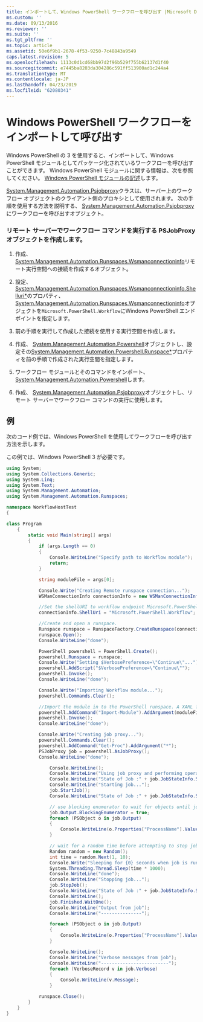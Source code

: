 ```yaml
---
title: インポートして、Windows PowerShell ワークフローを呼び出す |Microsoft Docs
ms.custom: ''
ms.date: 09/13/2016
ms.reviewer: ''
ms.suite: ''
ms.tgt_pltfrm: ''
ms.topic: article
ms.assetid: 50e6f9b1-2678-4f53-9250-7c48843a9549
caps.latest.revision: 5
ms.openlocfilehash: 1113c0d1cd68bb97d2f96b529f755b62137d1f40
ms.sourcegitcommit: e7445ba8203da304286c591ff513900ad1c244a4
ms.translationtype: MT
ms.contentlocale: ja-JP
ms.lasthandoff: 04/23/2019
ms.locfileid: "62080341"
---
```

# <a name="importing-and-invoking-a-windows-powershell-workflow"></a>Windows PowerShell ワークフローをインポートして呼び出す

Windows PowerShell の 3 を使用すると、インポートして、Windows PowerShell モジュールとしてパッケージ化されているワークフローを呼び出すことができます。 Windows PowerShell モジュールに関する情報は、次を参照してください。 [Windows PowerShell モジュールの記述](../module/writing-a-windows-powershell-module.md)します。

[System.Management.Automation.Psjobproxy](/dotnet/api/System.Management.Automation.PSJobProxy)クラスは、サーバー上のワークフロー オブジェクトのクライアント側のプロキシとして使用されます。 次の手順を使用する方法を説明する、 [System.Management.Automation.Psjobproxy](/dotnet/api/System.Management.Automation.PSJobProxy)にワークフローを呼び出すオブジェクト。

### <a name="creating-a-psjobproxy-object-to-execute-workflow-commands-on-a-remote-server"></a>リモート サーバーでワークフロー コマンドを実行する PSJobProxy オブジェクトを作成します。

1. 作成、 [System.Management.Automation.Runspaces.Wsmanconnectioninfo](/dotnet/api/System.Management.Automation.Runspaces.WSManConnectionInfo)リモート実行空間への接続を作成するオブジェクト。

2. 設定、 [System.Management.Automation.Runspaces.Wsmanconnectioninfo.Shelluri*](/dotnet/api/System.Management.Automation.Runspaces.WSManConnectionInfo.ShellUri)のプロパティ、 [System.Management.Automation.Runspaces.Wsmanconnectioninfo](/dotnet/api/System.Management.Automation.Runspaces.WSManConnectionInfo)オブジェクトを`Microsoft.PowerShell.Workflow`にWindows PowerShell エンドポイントを指定します。

3. 前の手順を実行して作成した接続を使用する実行空間を作成します。

4. 作成、 [System.Management.Automation.Powershell](/dotnet/api/System.Management.Automation.PowerShell)オブジェクトし、設定その[System.Management.Automation.Powershell.Runspace*](/dotnet/api/System.Management.Automation.PowerShell.Runspace)プロパティを前の手順で作成された実行空間を指定します。

5. ワークフロー モジュールとそのコマンドをインポート、 [System.Management.Automation.Powershell](/dotnet/api/System.Management.Automation.PowerShell)します。

6. 作成、 [System.Management.Automation.Psjobproxy](/dotnet/api/System.Management.Automation.PSJobProxy)オブジェクトし、リモート サーバーでワークフロー コマンドの実行に使用します。

## <a name="example"></a>例

次のコード例では、Windows PowerShell を使用してワークフローを呼び出す方法を示します。

この例では、Windows PowerShell 3 が必要です。

```csharp
using System;
using System.Collections.Generic;
using System.Linq;
using System.Text;
using System.Management.Automation;
using System.Management.Automation.Runspaces;

namespace WorkflowHostTest
{

class Program
    {
        static void Main(string[] args)
        {
            if (args.Length == 0)
            {
                Console.WriteLine("Specify path to Workflow module");
                return;
            }

            string moduleFile = args[0];

            Console.Write("Creating Remote runspace connection...");
            WSManConnectionInfo connectionInfo = new WSManConnectionInfo();

            //Set the shellURI to workflow endpoint Microsoft.PowerShell.Workflow
            connectionInfo.ShellUri = "Microsoft.PowerShell.Workflow";

            //Create and open a runspace.
            Runspace runspace = RunspaceFactory.CreateRunspace(connectionInfo);
            runspace.Open();
            Console.WriteLine("done");

            PowerShell powershell = PowerShell.Create();
            powershell.Runspace = runspace;
            Console.Write("Setting $VerbosePreference=\"Continue\"...");
            powershell.AddScript("$VerbosePreference=\"Continue\"");
            powershell.Invoke();
            Console.WriteLine("done");

            Console.Write("Importing Workflow module...");
            powershell.Commands.Clear();

            //Import the module in to the PowerShell runspace. A XAML file could also be imported directly by using Import-Module.
            powershell.AddCommand("Import-Module").AddArgument(moduleFile);
            powershell.Invoke();
            Console.WriteLine("done");

            Console.Write("Creating job proxy...");
            powershell.Commands.Clear();
            powershell.AddCommand("Get-Proc").AddArgument("*");
            PSJobProxy job = powershell.AsJobProxy();
            Console.WriteLine("done");

                Console.WriteLine();
                Console.WriteLine("Using job proxy and performing operations...");
                Console.WriteLine("State of Job :" + job.JobStateInfo.State.ToString());
                Console.WriteLine("Starting job...");
                job.StartJob();
                Console.WriteLine("State of Job :" + job.JobStateInfo.State.ToString());

                // use blocking enumerator to wait for objects until job finishes
                job.Output.BlockingEnumerator = true;
                foreach (PSObject o in job.Output)
                {
                    Console.WriteLine(o.Properties["ProcessName"].Value.ToString());
                }

                // wait for a random time before attempting to stop job
                Random random = new Random();
                int time = random.Next(1, 10);
                Console.Write("Sleeping for {0} seconds when job is running on another thread...", time);
                System.Threading.Thread.Sleep(time * 1000);
                Console.WriteLine("done");
                Console.WriteLine("Stopping job...");
                job.StopJob();
                Console.WriteLine("State of Job :" + job.JobStateInfo.State.ToString());
                Console.WriteLine();
                job.Finished.WaitOne();
                Console.WriteLine("Output from job");
                Console.WriteLine("---------------");

                foreach (PSObject o in job.Output)
                {
                    Console.WriteLine(o.Properties["ProcessName"].Value.ToString());
                }

                Console.WriteLine();
                Console.WriteLine("Verbose messages from job");
                Console.WriteLine("-------------------------");
                foreach (VerboseRecord v in job.Verbose)
                {
                    Console.WriteLine(v.Message);
                }

            runspace.Close();
        }
    }
}

```